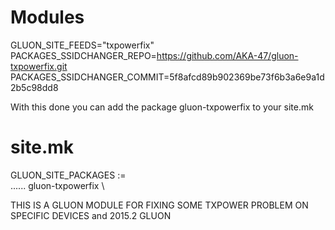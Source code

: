 # Modules

GLUON_SITE_FEEDS="txpowerfix"<br>
PACKAGES_SSIDCHANGER_REPO=https://github.com/AKA-47/gluon-txpowerfix.git<br>
PACKAGES_SSIDCHANGER_COMMIT=5f8afcd89b902369be73f6b3a6e9a1d2b5c98dd8<br>

With this done you can add the package gluon-txpowerfix to your site.mk

# site.mk

GLUON_SITE_PACKAGES := \
......
	      gluon-txpowerfix \



THIS IS A GLUON MODULE FOR FIXING SOME TXPOWER PROBLEM ON SPECIFIC DEVICES and 2015.2 GLUON


